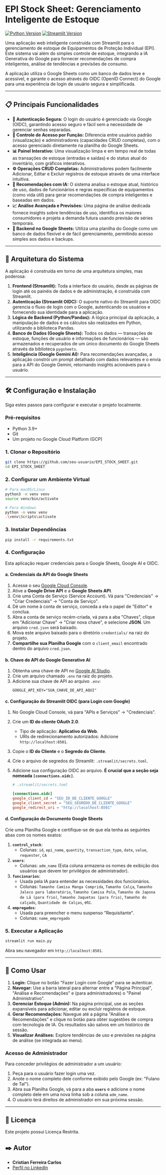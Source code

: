 # EPI Stock Sheet: Gerenciamento Inteligente de Estoque

[![Python Version](https://img.shields.io/badge/Python-3.9+-blue.svg)](https://www.python.org/downloads/)
[![Streamlit Version](https://img.shields.io/badge/Streamlit-1.44+-red.svg)](https://streamlit.io)

Uma aplicação web inteligente construída com Streamlit para o gerenciamento de estoque de Equipamentos de Proteção Individual (EPI). Este sistema vai além do simples controle de estoque, integrando a IA Generativa do Google para fornecer recomendações de compra inteligentes, análise de tendências e previsões de consumo.

A aplicação utiliza o Google Sheets como um banco de dados leve e acessível, e garante o acesso através do OIDC (OpenID Connect) do Google para uma experiência de login de usuário segura e simplificada.

---

## 📋 Principais Funcionalidades

*   **🔐 Autenticação Segura:** O login do usuário é gerenciado via Google (OIDC), garantindo acesso seguro e fácil sem a necessidade de gerenciar senhas separadas.
*   **👤 Controle de Acesso por Função:** Diferencia entre usuários padrão (visualização) e administradores (capacidades CRUD completas), com o acesso gerenciado diretamente na planilha do Google Sheets.
*   **📊 Painel Interativo:** Uma visualização limpa e em tempo real de todas as transações de estoque (entradas e saídas) e do status atual do inventário, com gráficos interativos.
*   **⚙️ Operações CRUD Completas:** Administradores podem facilmente Adicionar, Editar e Excluir registros de estoque através de uma interface intuitiva.
*   **🤖 Recomendações com IA:** O sistema analisa o estoque atual, histórico de uso, dados de funcionários e regras específicas de equipamentos (como vida útil) para gerar recomendações de compra inteligentes e baseadas em dados.
*   **📈 Análise Avançada e Previsões:** Uma página de análise dedicada fornece insights sobre tendências de uso, identifica os maiores consumidores e projeta a demanda futura usando previsão de séries temporais.
*   **📄 Backend no Google Sheets:** Utiliza uma planilha do Google como um banco de dados flexível e de fácil gerenciamento, permitindo acesso simples aos dados e backups.

---

## 🚀 Arquitetura do Sistema

A aplicação é construída em torno de uma arquitetura simples, mas poderosa:

1.  **Frontend (Streamlit):** Toda a interface do usuário, desde as páginas de login até os painéis de dados e de administração, é construída com Streamlit.
2.  **Autenticação (Streamlit OIDC):** O suporte nativo do Streamlit para OIDC gerencia o fluxo de login com o Google, autenticando os usuários e fornecendo sua identidade para a aplicação.
3.  **Lógica de Backend (Python/Pandas):** A lógica principal da aplicação, a manipulação de dados e os cálculos são realizados em Python, utilizando a biblioteca Pandas.
4.  **Banco de Dados (Google Sheets):** Todos os dados — transações de estoque, funções de usuário e informações de funcionários — são armazenados e recuperados de um único documento do Google Sheets através da biblioteca `pygsheets`.
5.  **Inteligência (Google Gemini AI):** Para recomendações avançadas, a aplicação constrói um prompt detalhado com dados relevantes e o envia para a API do Google Gemini, retornando insights acionáveis para o usuário.

---

## 🛠️ Configuração e Instalação

Siga estes passos para configurar e executar o projeto localmente.

### Pré-requisitos

*   Python 3.9+
*   Git
*   Um projeto no Google Cloud Platform (GCP)

### 1. Clonar o Repositório

```bash
git clone https://github.com/seu-usuario/EPI_STOCK_SHEET.git
cd EPI_STOCK_SHEET
```

### 2. Configurar um Ambiente Virtual

```bash
# Para macOS/Linux
python3 -m venv venv
source venv/bin/activate

# Para Windows
python -m venv venv
.\venv\Scripts\activate
```

### 3. Instalar Dependências

```bash
pip install -r requirements.txt
```

### 4. Configuração

Esta aplicação requer credenciais para o Google Sheets, Google AI e OIDC.

#### a. Credenciais da API do Google Sheets

1.  Acesse o seu [Google Cloud Console](https://console.cloud.google.com/).
2.  Ative a **Google Drive API** e a **Google Sheets API**.
3.  Crie uma Conta de Serviço (Service Account). Vá para "Credenciais" -> "Criar Credenciais" -> "Conta de Serviço".
4.  Dê um nome à conta de serviço, conceda a ela o papel de "Editor" e conclua.
5.  Abra a conta de serviço recém-criada, vá para a aba "Chaves", clique em "Adicionar Chave" -> "Criar nova chave", e selecione **JSON**. Um arquivo `cred.json` será baixado.
6.  Mova este arquivo baixado para o diretório `credentials/` na raiz do projeto.
7.  **Compartilhe sua Planilha Google** com o `client_email` encontrado dentro do arquivo `cred.json`.

#### b. Chave de API do Google Generative AI

1.  Obtenha uma chave de API no [Google AI Studio](https://aistudio.google.com/app/apikey).
2.  Crie um arquivo chamado `.env` na raiz do projeto.
3.  Adicione sua chave de API ao arquivo `.env`:
    ```
    GOOGLE_API_KEY="SUA_CHAVE_DE_API_AQUI"
    ```

#### c. Configuração do Streamlit OIDC (para Login com Google)

1.  No Google Cloud Console, vá para "APIs e Serviços" -> "Credenciais".
2.  Crie um **ID do cliente OAuth 2.0**.
    *   Tipo de aplicação: **Aplicativo da Web**.
    *   URIs de redirecionamento autorizados: Adicione `http://localhost:8501`.
3.  Copie o **ID do Cliente** e o **Segredo do Cliente**.
4.  Crie o arquivo de segredos do Streamlit: `.streamlit/secrets.toml`.
5.  Adicione sua configuração OIDC ao arquivo. **É crucial que a seção seja nomeada `[connections.oidc]`**.

    ```toml
    # .streamlit/secrets.toml

    [connections.oidc]
    google_client_id = "SEU_ID_DE_CLIENTE_GOOGLE"
    google_client_secret = "SEU_SEGREDO_DE_CLIENTE_GOOGLE"
    google_redirect_uri = "http://localhost:8501"
    ```

#### d. Configuração do Documento Google Sheets

Crie uma Planilha Google e certifique-se de que ela tenha as seguintes abas com os nomes exatos:

1.  **`control_stock`**:
    *   Colunas: `id`, `epi_name`, `quantity`, `transaction_type`, `date`, `value`, `requester`, `CA`
2.  **`users`**:
    *   Colunas: `adm_name` (Esta coluna armazena os nomes de exibição dos usuários que devem ter privilégios de administrador).
3.  **`funcionarios`**:
    *   Usada pela IA para entender as necessidades dos funcionários.
    *   Colunas: `Tamanho Camisa Manga Comprida`, `Tamanho Calça`, `Tamanho Jaleco para laboratório`, `Tamanho Camisa Polo`, `Tamanho de Japona de Lã (para frio)`, `Tamanho Jaquetas (para frio)`, `Tamanho do calçado`, `Quantidade de Calças`, etc.
4.  **`empregados`**:
    *   Usada para preencher o menu suspenso "Requisitante".
    *   Colunas: `name_empregado`

### 5. Executar a Aplicação

```bash
streamlit run main.py
```

Abra seu navegador em `http://localhost:8501`.

---

## 📖 Como Usar

1.  **Login:** Clique no botão "Fazer Login com Google" para se autenticar.
2.  **Navegar:** Use a barra lateral para alternar entre a "Página Principal", "Análise e Recomendações" e (para administradores) o "Painel Administrativo".
3.  **Gerenciar Estoque (Admin):** Na página principal, use as seções expansíveis para adicionar, editar ou excluir registros de estoque.
4.  **Gerar Recomendações:** Navegue até a página "Análise e Recomendações" e clique no botão para obter sugestões de compra com tecnologia de IA. Os resultados são salvos em um histórico de sessão.
5.  **Visualizar Análises:** Explore tendências de uso e previsões na página de análise (se integrada ao menu).

### Acesso de Administrador

Para conceder privilégios de administrador a um usuário:
1.  Peça para o usuário fazer login uma vez.
2.  Anote o nome completo dele conforme exibido pelo Google (ex: "Fulano de Tal").
3.  Abra sua Planilha Google, vá para a aba **`users`** e adicione o nome completo dele em uma nova linha sob a coluna `adm_name`.
4.  O usuário terá direitos de administrador em sua próxima sessão.

---

## 📜 Licença

Este projeto possui Licença Restrita.

## ✒️ Autor

*   **Cristian Ferreira Carlos**
*   [Perfil no LinkedIn](https://www.linkedin.com/in/cristian-ferreira-carlos-256b19161/)
